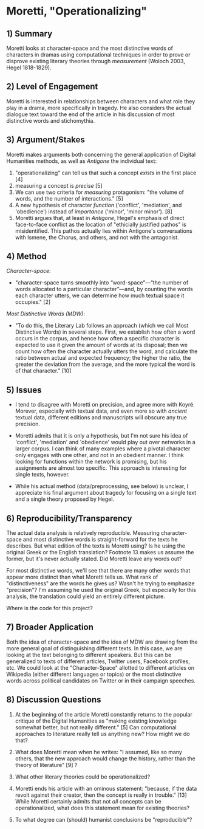 # Moretti, "Operationalizing"

## 1) Summary

Moretti looks at character-space and the most distinctive words of characters in dramas using computational techniques in order to prove or disprove existing literary theories through *measurement* (Woloch 2003, Hegel 1818-1829).

## 2) Level of Engagement

Moretti is interested in relationships between characters and what role they play in a drama, more specifically in tragedy. He also considers the actual dialogue text toward the end of the article in his discussion of most distinctive words and stichomythia.

## 3) Argument/Stakes

Moretti makes arguments both concerning the general application of Digital Humanities methods, as well as *Antigone* the individual text:

1. "operationalizing" can tell us that such a concept *exists* in the first place [4]
2. measuring a concept is *precise* [5]
3. We can use two criteria for *measuring* protagonism: "the volume of words, and the number of
interactions." [5]
4. A new hypothesis of character *function* ('conflict', 'mediation', and 'obedience') instead of *importance* ('minor', 'minor minor'). [8]
5. Moretti argues that, at least in *Antigone*, Hegel's emphasis of direct face-to-face conflict as the location of "ethicially justified pathos" is misidentified. This pathos actually lies within Antigone's conversations with Ismene, the Chorus, and others, and not with the antagonist.

## 4) Method

*Character-space*:

- "character-space turns smoothly into “word-space”—“the number of words allocated to a particular character”—and, by counting the words each character utters, we can determine how much textual space it occupies." [2]

*Most Distinctive Words (MDW)*:

- "To do this, the Literary Lab follows an approach (which we call Most Distinctive Words) in several steps. First, we establish how often a word occurs in the corpus, and hence how often a specific character is expected to use it given the amount of words at its disposal; then we count how often the character actually utters the word, and calculate the ratio between actual and expected frequency; the higher the ratio, the greater the deviation from the average, and the more typical the word is of that character." [10]

## 5) Issues

- I tend to disagree with Moretti on precision, and agree more with Koyré. Morever, especially with textual data, and even more so with *ancient* textual data, different editions and manuscripts will obscure any true precision.

- Moretti admits that it is only a hypothesis, but I'm not sure his idea of 'conflict', 'mediation' and 'obedience' would play out over networks in a larger corpus. I can think of many examples where a pivotal character only engages with one other, and not in an obedient manner. I think looking for functions within the network is promising, but his assignments are almost too specific. This approach is interesting for single texts, however.

- While his actual method (data/preprocessing, see below) is unclear, I appreciate his final argument about tragedy for focusing on a single text and a single theory proposed by Hegel.

## 6) Reproducibility/Transparency

The actual data analysis is relatively reproducible. Measuring character-space and most distinctive words is straight-forward for the texts he describes. But what edition of the texts is Moretti using? Is he using the original Greek or the English translation? Footnote 13 makes us assume the former, but it's never actually stated. Did Moretti leave any words out? 

For most distinctive words, we'll see that there are many other words that appear more distinct than what Moretti tells us. What rank of "distinctiveness" are the words he gives us? Wasn't he trying to emphasize "precision"? I'm assuming he used the original Greek, but especially for this analysis, the translation could yield an entirely different picture.

Where is the code for this project?

## 7) Broader Application

Both the idea of character-space and the idea of MDW are drawing from the more general goal of distinguishing different texts. In this case, we are looking at the text belonging to different speakers. But this can be generalized to texts of different articles, Twitter users, Facebook profiles, etc. We could look at the "Character-Space" allotted to different articles on Wikipedia (either different languages or topics) or the most distinctive words across political candidates on Twitter or in their campaign speeches.

## 8) Discussion Questions

1. At the beginning of the article Moretti constantly returns to the popular critique of the Digital Humanities as "making existing knowledge somewhat better, but not really different." [5] Can computational approaches to literature really tell us anything new? How might we do that?

2. What does Moretti mean when he writes: "I assumed, like so many others, that the new approach would change the history, rather than the theory of literature" [9] ?

3. What other literary theories could be operationalized?

4. Moretti ends his article with an ominous statement: "because, if the data revolt against their creator, then the concept is really in trouble." [13] While Moretti certainly admits that not *all* concepts can be operationalized, what does this statement mean for existing theories?

5. To what degree can (should) humanist conclusions be "reproducible"?
